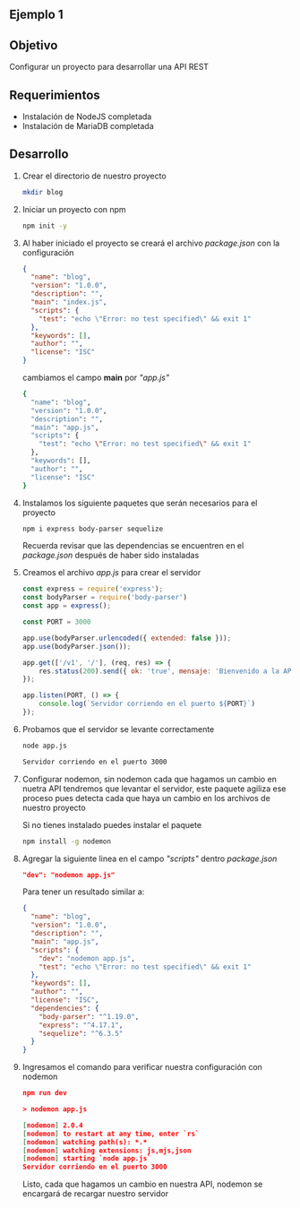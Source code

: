 
## Ejemplo 1 

## Objetivo

Configurar un proyecto para desarrollar una API REST

## Requerimientos

- Instalación de NodeJS completada
- Instalación de MariaDB completada

## Desarrollo

1. Crear el directorio de nuestro proyecto

    ```bash
    mkdir blog
    ```

2. Iniciar un proyecto con npm

    ```bash
    npm init -y
    ```

3. Al haber iniciado el proyecto se creará el archivo *package.json* con la configuración

    ```json
    {
      "name": "blog",
      "version": "1.0.0",
      "description": "",
      "main": "index.js",
      "scripts": {
        "test": "echo \"Error: no test specified\" && exit 1"
      },
      "keywords": [],
      "author": "",
      "license": "ISC"
    }
    ```

    cambiamos el campo **main** por *"app.js"*

    ```bash
    {
      "name": "blog",
      "version": "1.0.0",
      "description": "",
      "main": "app.js",
      "scripts": {
        "test": "echo \"Error: no test specified\" && exit 1"
      },
      "keywords": [],
      "author": "",
      "license": "ISC"
    }
    ```

4. Instalamos los siguiente paquetes que serán necesarios para el proyecto

    ```bash
    npm i express body-parser sequelize
    ```

    Recuerda revisar que las dependencias se encuentren en el *package.json* después de haber sido instaladas

5. Creamos el archivo *app.js* para crear el servidor

    ```jsx
    const express = require('express');
    const bodyParser = require('body-parser')
    const app = express();

    const PORT = 3000

    app.use(bodyParser.urlencoded({ extended: false }));
    app.use(bodyParser.json());

    app.get(['/v1', '/'], (req, res) => {
        res.status(200).send({ ok: 'true', mensaje: 'Bienvenido a la API' })
    });

    app.listen(PORT, () => {
        console.log(`Servidor corriendo en el puerto ${PORT}`)
    });
    ```

6. Probamos que el servidor se levante correctamente

    ```bash
    node app.js
    ```

    ```bash
    Servidor corriendo en el puerto 3000
    ```

7. Configurar nodemon, sin nodemon cada que hagamos un cambio en nuetra API tendremos que levantar el servidor, este paquete agiliza ese proceso pues detecta cada que haya un cambio en los archivos de nuestro proyecto

    Si no tienes instalado puedes instalar el paquete

    ```bash
    npm install -g nodemon
    ```

8. Agregar la siguiente linea en el campo *"scripts"* dentro *package.json*

    ```json
    "dev": "nodemon app.js"
    ```

    Para tener un resultado similar a:

    ```json
    {
      "name": "blog",
      "version": "1.0.0",
      "description": "",
      "main": "app.js",
      "scripts": {
        "dev": "nodemon app.js",
        "test": "echo \"Error: no test specified\" && exit 1"
      },
      "keywords": [],
      "author": "",
      "license": "ISC",
      "dependencies": {
        "body-parser": "^1.19.0",
        "express": "^4.17.1",
        "sequelize": "^6.3.5"
      }
    }
    ```

9. Ingresamos el comando para verificar nuestra configuración con nodemon

    ```json
    npm run dev
    ```

    ```json
    > nodemon app.js

    [nodemon] 2.0.4
    [nodemon] to restart at any time, enter `rs`
    [nodemon] watching path(s): *.*
    [nodemon] watching extensions: js,mjs,json
    [nodemon] starting `node app.js`
    Servidor corriendo en el puerto 3000
    ```

    Listo, cada que hagamos un cambio en nuestra API, nodemon se encargará de recargar nuestro servidor


